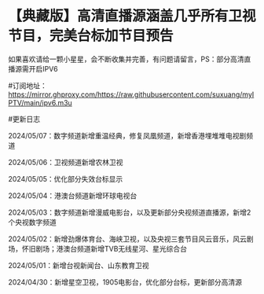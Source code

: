 # 【典藏版】高清直播源涵盖几乎所有卫视节目，完美台标加节目预告


如果喜欢请给一颗小星星，会不断收集并完善，有问题请留言，PS：部分高清直播源需开启IPV6

#订阅地址：https://mirror.ghproxy.com/https://raw.githubusercontent.com/suxuang/myIPTV/main/ipv6.m3u

#更新日志

2024/05/07：数字频道新增重温经典，修复凤凰频道，新增香港埋堆堆电视剧频道

2024/05/06：卫视频道新增农林卫视

2024/05/05：优化部分失效台标显示

2024/05/04：港澳台频道新增环球电视台

2024/05/03：数字频道新增漫威电影台，以及更新部分央视频道直播源，新增2个央视数字频道

2024/05/02：新增劲爆体育台、海峡卫视，以及央视三套节目风云音乐，风云剧场，怀旧剧场；港澳台频道新增TVB无线星河、星光综合台

2024/05/01：新增台视新闻台、山东教育卫视

2024/04/30：新增星空卫视，1905电影台，优化部分台标，更新部分高清源


